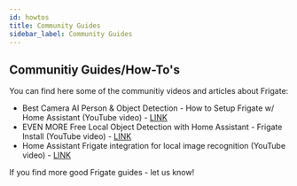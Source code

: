 ```yaml
---
id: howtos
title: Community Guides
sidebar_label: Community Guides
---
```


## Communitiy Guides/How-To's

You can find here some of the communitiy videos and articles about Frigate:

- Best Camera AI Person & Object Detection - How to Setup Frigate w/ Home Assistant (YouTube video) - [LINK](https://youtu.be/V8vGdoYO6-Y)
- EVEN MORE Free Local Object Detection with Home Assistant - Frigate Install (YouTube video) - [LINK](https://youtu.be/pqDCEZSVeRk)
- Home Assistant Frigate integration for local image recognition (YouTube video) - [LINK](https://youtu.be/Q2UT78lFQpo)

If you find more good Frigate guides - let us know!
